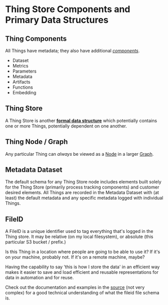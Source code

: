 # Thing Store Components and Primary Data Structures

## Thing Components

All Things have metadata; they also have additional [*components*](src\thethingstore\thing_components.py).

* Dataset
* Metrics
* Parameters
* Metadata
* Artifacts
* Functions
* Embedding

## Thing Store

A Thing Store is another **[formal data structure](src\thethingstore\thing_store_base.py)** which potentially contains one or more Things, potentially dependent on one another.

## Thing Node / Graph

Any particular Thing can *always* be viewed as a [Node](src\thethingstore\thing_node.py) in a larger [Graph](src\thethingstore\thing_graph.py).

## Metadata Dataset

The default schema for any Thing Store node includes elements built solely for the Thing Store (primarily process tracking components) and customer desired elements. All Things are recorded in the Metadata Dataset with (at least) the default metadata and any specific metadata logged with individual Things.

## FileID

A FileID is a unique identifier used to tag everything that's logged in the Thing store. It may be relative (on my local filesystem), or absolute (this particular S3 bucket / prefix.)

Is this Thing in a location where people are going to be able to use it? If it's on your machine, probably not. If it's on a remote machine, maybe?

Having the capability to say 'this is how I store the data' in an efficient way makes it easier to save and load efficient and reusable representations for data in automation and for reuse.

Check out the documentation and examples in the [source](src\thethingstore\file_id.py) (not very complex) for a good technical understanding of what the fileid file schema is.
